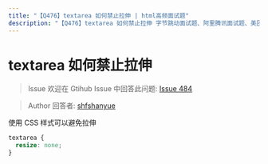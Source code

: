 ```yaml
---
title: "【Q476】textarea 如何禁止拉伸 | html高频面试题"
description: "【Q476】textarea 如何禁止拉伸 字节跳动面试题、阿里腾讯面试题、美团小米面试题。"
---
```


# textarea 如何禁止拉伸

> Issue
> 欢迎在 Gtihub Issue 中回答此问题: [Issue 484](https://github.com/shfshanyue/Daily-Question/issues/484)

> Author
> 回答者: [shfshanyue](https://github.com/shfshanyue)

使用 CSS 样式可以避免拉伸

```css
textarea {
  resize: none;
}
```
